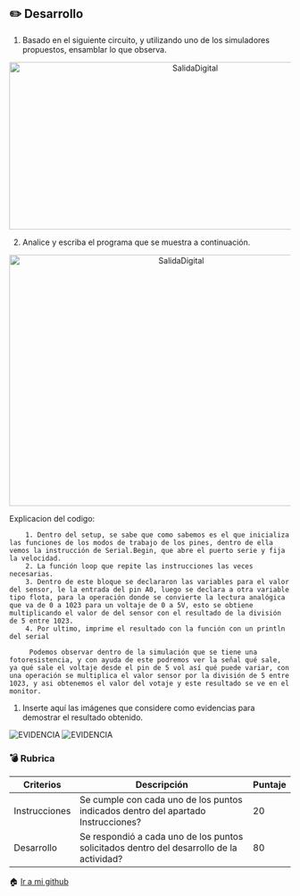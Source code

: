 ## :pencil2: Desarrollo

1. Basado en el siguiente circuito, y utilizando uno de los simuladores propuestos, ensamblar lo que observa.


<p align="center">
    <img alt="SalidaDigital" src="https://scontent.fqro3-1.fna.fbcdn.net/v/t1.15752-9/190974606_1571069013095451_8413951822682158797_n.png?_nc_cat=101&ccb=1-3&_nc_sid=ae9488&_nc_eui2=AeGJx39ECDdpQdaQmWNPIN2AlVZi10FZbpGVVmLXQVlukSzyyJQil6zZyJ04rKfEIctDOb19SUGtZDBupGdYDR4U&_nc_ohc=hiE9GRBbgz4AX_AJ0p0&tn=Y0B9a98NtAOJXN2o&_nc_ht=scontent.fqro3-1.fna&oh=d06011b4fccaba403aba2fadc183595b&oe=60D086A5" width=650 height=300>
</p>

2. Analice y escriba el programa que se muestra a continuación.

<p align="center">
    <img alt="SalidaDigital" src=" https://scontent.fqro3-1.fna.fbcdn.net/v/t1.15752-9/190504478_527591671946903_2003192027636538229_n.png?_nc_cat=105&ccb=1-3&_nc_sid=ae9488&_nc_eui2=AeF-he2HaZ9lHJp0NP6l-c3viKNZ5i075PCIo1nmLTvk8LSUQPNXlKR0yv6GfrgWGwfexaliRo8gtlsTtALRcw4e&_nc_ohc=WtfkinqQGfEAX-qMP1A&_nc_ht=scontent.fqro3-1.fna&oh=c44f11b40b8e13eba649bb8aa380fb7e&oe=60D3A433" width=600 height=450>
</p>
        Explicacion del codigo: 

        1. Dentro del setup, se sabe que como sabemos es el que inicializa las funciones de los modos de trabajo de los pines, dentro de ella vemos la instrucción de Serial.Begin, que abre el puerto serie y fija la velocidad.
        2. La función loop que repite las instrucciones las veces necesarias.
        3. Dentro de este bloque se declararon las variables para el valor del sensor, le la entrada del pin A0, luego se declara a otra variable tipo flota, para la operación donde se convierte la lectura analógica que va de 0 a 1023 para un voltaje de 0 a 5V, esto se obtiene multiplicando el valor de del sensor con el resultado de la división de 5 entre 1023.
        4. Por ultimo, imprime el resultado con la función con un println del serial

         Podemos observar dentro de la simulación que se tiene una fotoresistencia, y con ayuda de este podremos ver la señal qué sale, ya qué sale el voltaje desde el pin de 5 vol así qué puede variar, con una operación se multiplica el valor sensor por la división de 5 entre 1023, y asi obtenemos el valor del votaje y este resultado se ve en el monitor.


1. Inserte aquí las imágenes que considere como evidencias para demostrar el resultado obtenido.




![EVIDENCIA](https://scontent.fqro3-1.fna.fbcdn.net/v/t1.15752-9/190645630_477804603524422_1103131884022712974_n.png?_nc_cat=108&ccb=1-3&_nc_sid=ae9488&_nc_eui2=AeEjz1uVQFkPF_oMPElyN-_SSyR0GZHsUiZLJHQZkexSJvyEgcxcu-gr2jsb6byW0ptBNIbShebM6HylAhHy4Euu&_nc_ohc=mEoaAWZVy2sAX8rHzcH&_nc_ht=scontent.fqro3-1.fna&oh=96e43c3a0d39c6ff2ec924c372b75e60&oe=60D079C8)
![EVIDENCIA](https://scontent.fqro3-1.fna.fbcdn.net/v/t1.15752-9/189773817_156659109756739_2128439232581567647_n.png?_nc_cat=100&ccb=1-3&_nc_sid=ae9488&_nc_eui2=AeEwfE2ATX3O44NRc96bFy_nQt4iPQXDZsFC3iI9BcNmwRKKHfERKEXnv3CsfKRxyTR7mVtdjpxoTeQ2wZygPdRW&_nc_ohc=wEbKwsn499EAX8_WdrK&_nc_ht=scontent.fqro3-1.fna&oh=2f46b3ebf39199556c36146fcc0861c8&oe=60D2BC94 )

### :bomb: Rubrica

| Criterios     | Descripción                                                                                  | Puntaje |
| ------------- | -------------------------------------------------------------------------------------------- | ------- |
| Instrucciones | Se cumple con cada uno de los puntos indicados dentro del apartado Instrucciones?            | 20 |
| Desarrollo    | Se respondió a cada uno de los puntos solicitados dentro del desarrollo de la actividad?     | 80      |


:house: [Ir a mi github](https://github.com/Guillermosantos29/SistemasProgramables)